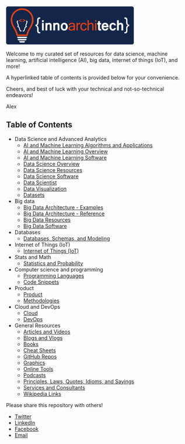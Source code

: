 <p><a href="http://www.innoarchitech.com/?utm_source=github&utm_medium=repo&utm_content=repolink&utm_campaign=opensource"><img src="assets/logo-horizontal-blue-No-Tagline.png" alt="InnoArchiTech Logo" width="350px"></a></p>

Welcome to my curated set of resources for data science, machine learning, artificial intelligence (AI), big data, internet of things (IoT), and more!

A hyperlinked table of contents is provided below for your convenience.

<!-- Please star this repository if you find it to be useful, and a hyperlinked table of contents is provided below for your convenience. -->

<!-- Please star this repository if you find it to be useful, and a hyperlinked <a href="#toc">_table of contents_</a> is provided below for your convenience. -->

<!-- To learn about artificial intelligence, machine learning, and what both of these amazing fields can do for you or your business, check out Alex's <a href="http://skl.sh/2sEOYGT">_Goal-Driven Artificial Intelligence and Machine Learning_</a> class on Skillshare as well! -->

Cheers, and best of luck with your technical and not-so-technical endeavors!

Alex

<h2><a name="toc">Table of Contents</a></h2>

- Data Science and Advanced Analytics
    + [AI and Machine Learning Algorithms and Applications](https://github.com/InnoArchiTech/datascience-ai-machinelearning-resources/blob/master/AI%20and%20Machine%20Learning%20Algorithms%20and%20Applications.md)
    + [AI and Machine Learning Overview](https://github.com/InnoArchiTech/datascience-ai-machinelearning-resources/blob/master/AI%20and%20Machine%20Learning%20Overview.md)
    + [AI and Machine Learning Software](https://github.com/InnoArchiTech/datascience-ai-machinelearning-resources/blob/master/AI%20and%20Machine%20Learning%20Software.md)
    + [Data Science Overview](https://github.com/InnoArchiTech/datascience-ai-machinelearning-resources/blob/master/Data%20Science%20Overview.md)
    + [Data Science Resources](https://github.com/InnoArchiTech/datascience-ai-machinelearning-resources/blob/master/Data%20Science%20Resources.md)
    + [Data Science Software](https://github.com/InnoArchiTech/datascience-ai-machinelearning-resources/blob/master/Data%20Science%20Software.md)
    + [Data Scientist](https://github.com/InnoArchiTech/datascience-ai-machinelearning-resources/blob/master/Data%20Scientist.md)
    + [Data Visualization](https://github.com/InnoArchiTech/datascience-ai-machinelearning-resources/blob/master/Data%20Visualization.md)
    + [Datasets](https://github.com/InnoArchiTech/datascience-ai-machinelearning-resources/blob/master/Datasets.md)
- Big data
    + [Big Data Architecture - Examples](https://github.com/InnoArchiTech/datascience-ai-machinelearning-resources/blob/master/Big%20Data%20Architecture%20-%20Examples.md)
    + [Big Data Architecture - Reference](https://github.com/InnoArchiTech/datascience-ai-machinelearning-resources/blob/master/Big%20Data%20Architecture%20-%20Reference.md)
    + [Big Data Resources](https://github.com/InnoArchiTech/datascience-ai-machinelearning-resources/blob/master/Big%20Data%20Resources.md)
    + [Big Data Software](https://github.com/InnoArchiTech/datascience-ai-machinelearning-resources/blob/master/Big%20Data%20Software.md)
- Databases
    + [Databases, Schemas, and Modeling](https://github.com/InnoArchiTech/datascience-ai-machinelearning-resources/blob/master/Databases%2C%20Schemas%2C%20and%20Modeling.md)
- Internet of Things (IoT)
    + [Internet of Things (IoT)](https://github.com/InnoArchiTech/datascience-ai-machinelearning-resources/blob/master/Internet%20of%20Things%20-%20IoT.md)
- Stats and Math
    + [Statistics and Probability](https://github.com/InnoArchiTech/datascience-ai-machinelearning-resources/blob/master/Statistics%20and%20Probability.md)
- Computer science and programming
    + [Programming Languages](https://github.com/InnoArchiTech/datascience-ai-machinelearning-resources/blob/master/Programming%20Languages.md)
    + [Code Snippets](https://github.com/InnoArchiTech/datascience-ai-machinelearning-resources/blob/master/Code%20Snippets.md)
- Product
    + [Product](https://github.com/InnoArchiTech/datascience-ai-machinelearning-resources/blob/master/Product.md)
    + [Methodologies](https://github.com/InnoArchiTech/datascience-ai-machinelearning-resources/blob/master/Methodologies.md)
- Cloud and DevOps
    + [Cloud](https://github.com/InnoArchiTech/datascience-ai-machinelearning-resources/blob/master/Cloud.md)
    + [DevOps](https://github.com/InnoArchiTech/datascience-ai-machinelearning-resources/blob/master/DevOps.md)
- General Resources
    + [Articles and Videos](https://github.com/InnoArchiTech/datascience-ai-machinelearning-resources/blob/master/Articles%20and%20Videos.md)
    + [Blogs and Vlogs](https://github.com/InnoArchiTech/datascience-ai-machinelearning-resources/blob/master/Blogs.md)
    + [Books](https://github.com/InnoArchiTech/datascience-ai-machinelearning-resources/blob/master/Books.md)
    + [Cheat Sheets](https://github.com/InnoArchiTech/datascience-ai-machinelearning-resources/blob/master/Cheat%20Sheets.md)
    + [GitHub Repos](https://github.com/InnoArchiTech/datascience-ai-machinelearning-resources/blob/master/GitHub%20Repos.md)
    + [Graphics](https://github.com/InnoArchiTech/datascience-ai-machinelearning-resources/blob/master/Graphics.md)
    + [Online Tools](https://github.com/InnoArchiTech/datascience-ai-machinelearning-resources/blob/master/Online%20Tools.md)
    + [Podcasts](https://github.com/InnoArchiTech/datascience-ai-machinelearning-resources/blob/master/Podcasts.md)
    + [Principles, Laws, Quotes, Idioms, and Sayings](https://github.com/InnoArchiTech/datascience-ai-machinelearning-resources/blob/master/Principles%2C%20Laws%2C%20quotes%2C%20Idioms%2C%20and%20Sayings.md)
    + [Services and Consultants](https://github.com/InnoArchiTech/datascience-ai-machinelearning-resources/blob/master/Services%20and%20Consultants.md)
    + [Wikipedia Links](https://github.com/InnoArchiTech/datascience-ai-machinelearning-resources/blob/master/Wikipedia%20Links.md)


Please share this repository with others!

- [Twitter](https://twitter.com/intent/tweet?text=Data%20Science,%20Machine%20Learning,%20AI,%20Big%20Data,%20%26%20IoT%20Resources%20https://github.com/acastrounis/data-science-machine-learning-ai-big-data-resources%20%23DataScience%20%23MachineLearning%20%23BigData%20%23IoT%20%23AI%20%23Data)
- [LinkedIn](https://www.linkedin.com/shareArticle?mini=true&url=https://github.com/acastrounis/data-science-machine-learning-ai-big-data-resources&title=Data%20Science,%20Machine%20Learning,%20Artificial%20Intelligence,%20Big%20Data,%20and%20IoT%20Resources&summary=)
- [Facebook](https://www.facebook.com/sharer/sharer.php?u=https://github.com/acastrounis/data-science-machine-learning-ai-big-data-resources)
- <a href="mailto:?&subject=GitHub Repo: Data Science, Machine Learning, AI, Big Data, and IoT Resources&body=Check%20out%20this%20curated%20set%20of%20resources%20for%20data%20science,%20machine%20learning,%20artificial%20intelligence,%20big%20data,%20and%20IoT!%0A%0Ahttps://github.com/acastrounis/data-science-machine-learning-ai-big-data-iot-resources%0A%0AEnjoy!">Email</a>

















